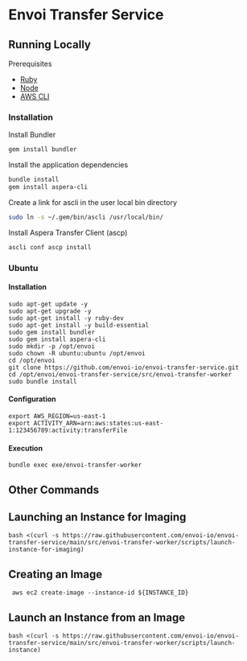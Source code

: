 # Envoi Transfer Service

## Running Locally 

Prerequisites

- [Ruby](https://www.ruby-lang.org/en/documentation/installation/)
- [Node](https://nodejs.org/en/download/package-manager)
- [AWS CLI](https://docs.aws.amazon.com/cli/latest/userguide/getting-started-install.html)

### Installation

Install Bundler

```bash
gem install bundler
```

Install the application dependencies

```bash
bundle install
gem install aspera-cli
```

Create a link for ascli in the user local bin directory

```bash
sudo ln -s ~/.gem/bin/ascli /usr/local/bin/
```

Install Aspera Transfer Client (ascp)

```bash
ascli conf ascp install
```

### Ubuntu
#### Installation

```shell
sudo apt-get update -y
sudo apt-get upgrade -y
sudo apt-get install -y ruby-dev
sudo apt-get install -y build-essential
sudo gem install bundler
sudo gem install aspera-cli
sudo mkdir -p /opt/envoi
sudo chown -R ubuntu:ubuntu /opt/envoi
cd /opt/envoi
git clone https://github.com/envoi-io/envoi-transfer-service.git
cd /opt/envoi/envoi-transfer-service/src/envoi-transfer-worker
sudo bundle install
```

#### Configuration
```shell
export AWS_REGION=us-east-1
export ACTIVITY_ARN=arn:aws:states:us-east-1:123456789:activity:transferFile
```

#### Execution

```shell
bundle exec exe/envoi-transfer-worker
```

## Other Commands

## Launching an Instance for Imaging
```shell
bash <(curl -s https://raw.githubusercontent.com/envoi-io/envoi-transfer-service/main/src/envoi-transfer-worker/scripts/launch-instance-for-imaging)
```


## Creating an Image
```shell
 aws ec2 create-image --instance-id ${INSTANCE_ID}
```


## Launch an Instance from an Image
```shell
bash <(curl -s https://raw.githubusercontent.com/envoi-io/envoi-transfer-service/main/src/envoi-transfer-worker/scripts/launch-instance)
```

